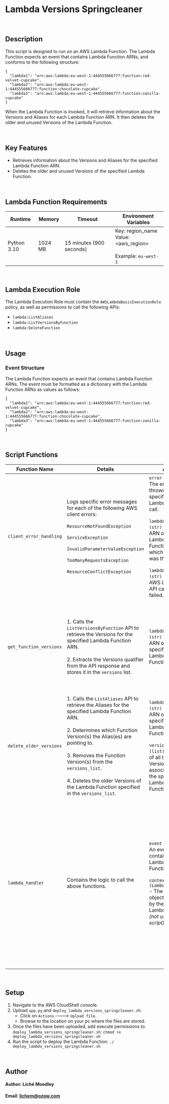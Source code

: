 # Lambda Versions Springcleaner

<br>

## Description

This script is designed to run on an AWS Lambda Function. The Lambda Function expects an event that contains Lambda Function ARNs, and conforms to the following structure:

```
{
  "lambda1": "arn:aws:lambda:eu-west-1:444555666777:function:red-velvet-cupcake",
  "lambda2": "arn:aws:lambda:eu-west-1:444555666777:function:chocolate-cupcake",
  "lambda3": "arn:aws:lambda:eu-west-1:444555666777:function:vanilla-cupcake"
}
```

When the Lambda Function is invoked, it will retrieve information about the Versions and Aliases for each Lambda Function ARN. It then deletes the older and unused Versions of the Lambda Function.

<br>

## Key Features
- Retrieves information about the Versions and Aliases for the specified Lambda Function ARN.
- Deletes the older and unused Versions of the specified Lambda Function.

<br>

## Lambda Function Requirements

| Runtime | Memory | Timeout | Environment Variables |
| ------- | ------ | ------- | --------------------- |
| Python 3.10 | 1024 MB | 15 minutes (900 seconds) | Key: region_name <br> Value: <aws_region> <br><br> Example: `eu-west-1` |

<br>

## Lambda Execution Role

The Lambda Execution Role must contain the `AWSLambdaBasicExecutionRole` policy, as well as permissions to call the following APIs:

- `lambda:ListAliases`
- `lambda:ListVersionsByFunction`
- `lambda:DeleteFunction`

<br>

## Usage
### Event Structure

The Lambda Function expects an event that contains Lambda Function ARNs. The event must be formatted as a dictionary with the Lambda Function ARNs as values as follows:

```
{
  "lambda1": "arn:aws:lambda:eu-west-1:444555666777:function:red-velvet-cupcake",
  "lambda2": "arn:aws:lambda:eu-west-1:444555666777:function:chocolate-cupcake",
  "lambda3": "arn:aws:lambda:eu-west-1:444555666777:function:vanilla-cupcake"
}
```

<br>

## Script Functions

| Function Name | Details | Args | Returns | Raises | Logs |
| ------------- | ------- | ---- | ------- | ------ | ---- |
| `client_error_handling` | Logs specific error messages for each of the following AWS client errors: <br><br> `ResourceNotFoundException` <br><br> `ServiceException` <br><br> `InvalidParameterValueException` <br><br> `TooManyRequestsException` <br><br> `ResourceConflictException` | `error (str)` - The error that is thrown for a specific AWS Lambda API call. <br><br> `lambda_function (str)` - The ARN of the Lambda Function for which the error was thrown. <br><br> `lambda_api (str)` - The AWS Lambda API call that failed. | `None` | `None` | `[ERROR]` - Logs any errors encountered whilst making calls to the AWS Lambda APIs. |
| `get_function_versions` | 1. Calls the `ListVersionsByFunction` API to retrieve the Versions for the specified Lambda Function ARN. <br><br> 2. Extracts the Versions qualifier from the API response and stores it in the `versions` list. | `lambda_function (str)` - The ARN of the specified Lambda Function. | `versions (list)` - A list of all the Versions associated with the specified Lambda Function. | Exception: Re-raises any exceptions encountered while calling the `ListVersionsByFunction` API. Exceptions are logged with error details. <br><br> **NOTE:** Any exceptions encountered will be propagated to the calling function (i.e. `lambda_handler`) where they will be handled. | `[INFO]` - Logs a statement prior to calling the `ListVersionsByFunction` API. |
| `delete_older_versions` | 1. Calls the `ListAliases` API to retrieve the Aliases for the specified Lambda Function ARN. <br><br> 2. Determines which Function Version(s) the Alias(es) are pointing to. <br><br> 3. Removes the Function Version(s) from the `versions_list`. <br><br> 4. Deletes the older Versions of the Lambda Function specified in the `versions_list`. | `lambda_function (str)` - The ARN of the specified Lambda Function. <br><br> `versions_list (list)` - A list of all the Versions associated with the specified Lambda Function. | `None` | Exception: Re-raises any exceptions encountered while calling the `ListAliases` and `DeleteFunction` APIs. Exceptions are logged with error details. <br><br> **NOTE:** Any exceptions encountered will be propagated to the calling function (i.e. `lambda_handler`) where they will be handled. | `[INFO]` - Logs details about the Versions and Aliases associated with the specified Lambda Function. | 
| `lambda_handler` | Contains the logic to call the above functions. | `event (dict)` - An event containing Lambda Function ARNs. <br><br> `context (LambdaContext)` - The context object provided by the AWS Lambda service *(not used in this script)*. | `dict` - A dictionary containing: <br><br> `statusCode (int)` - HTTP status code indicating the result of the code execution. A `200` status code indicates that the code executed successfully. A `500` status code indicates that the code failed. <br><br> *Sample output:* | `None` |  |

<br>

## Setup

1. Navigate to the AWS CloudShell console.
2. Upload `app.py` and `deploy_lambda_versions_springcleaner.sh`:
   - Click on `Actions` ----> `Upload file`.
   - Browse to the location on your pc where the files are stored.
3. Once the files have been uploaded, add execute permissions to `deploy_lambda_versions_springcleaner.sh`:
   `chmod +x deploy_lambda_versions_springcleaner.sh`
4. Run the script to deploy the Lambda Function:
   `./ deploy_lambda_versions_springcleaner.sh`

<br>
   
## Author
#### Author: Liché Moodley
#### Email: lichem@ozow.com
